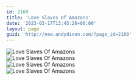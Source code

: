 ```yaml
---
id: 2160
title: 'Love Slaves Of Amazons'
date: '2023-03-17T13:45:26+00:00'
layout: page
guid: 'http://new.andydixon.com/?page_id=2160'
---
```


![Love Slaves Of Amazons](https://i0.wp.com/assets.g8x2.ldn.idrivee2-23.com/posters/Love%20Slaves%20Of%20Amazons%2001.jpg?w=1200&ssl=1 "Love Slaves Of Amazons")  
![Love Slaves Of Amazons](https://i0.wp.com/assets.g8x2.ldn.idrivee2-23.com/posters/Love%20Slaves%20Of%20Amazons%2002.jpg?w=1200&ssl=1 "Love Slaves Of Amazons")  
![Love Slaves Of Amazons](https://i0.wp.com/assets.g8x2.ldn.idrivee2-23.com/posters/Love%20Slaves%20Of%20Amazons%2003.jpg?w=1200&ssl=1 "Love Slaves Of Amazons")  
![Love Slaves Of Amazons](https://i0.wp.com/assets.g8x2.ldn.idrivee2-23.com/posters/Love%20Slaves%20Of%20Amazons%2004.jpg?w=1200&ssl=1 "Love Slaves Of Amazons")